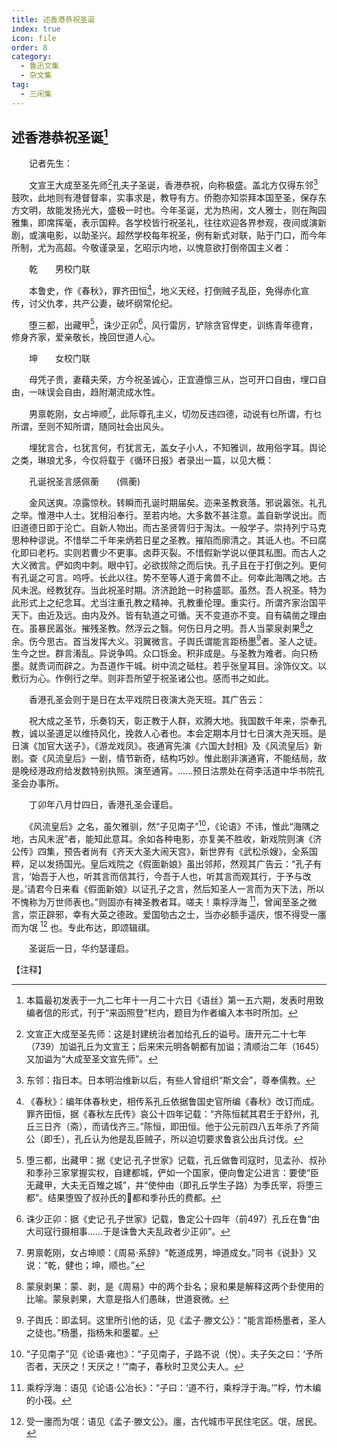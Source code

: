 ```yaml
---
title: 述香港恭祝圣诞
index: true
icon: file
order: 8
category:
  - 鲁迅文集
  - 杂文集
tag:  
  - 三闲集
---
```


## 述香港恭祝圣诞[^①]

　　记者先生：

　　文宣王大成至圣先师[^②]孔夫子圣诞，香港恭祝，向称极盛。盖北方仅得东邻[^③]鼓吹，此地则有港督督率，实事求是，教导有方。侨胞亦知崇拜本国至圣，保存东方文明，故能发扬光大，盛极一时也。今年圣诞，尤为热闹，文人雅士，则在陶园雅集，即席挥毫，表示国粹。各学校皆行祝圣礼，往往欢迎各界参观，夜间或演新剧，或演电影，以助圣兴。超然学校每年祝圣，例有新式对联，贴于门口，而今年所制，尤为高超。今敬谨录呈，乞昭示内地，以愧意欲打倒帝国主义者：

　　乾　　男校门联

　　本鲁史，作《春秋》，罪齐田恒[^④]，地义天经，打倒贼子乱臣，免得赤化宣传，讨父仇孝，共产公妻，破坏纲常伦纪。

　　堕三都，出藏甲[^⑤]，诛少正卯[^⑥]，风行雷厉，铲除贪官悍吏，训练青年德育，修身齐家，爱亲敬长，挽回世道人心。

　　坤　　女校门联

　　母凭子贵，妻藉夫荣，方今祝圣诚心，正宜遵懔三从，岂可开口自由，埋口自由，一味误会自由，趋附潮流成水性。

　　男禀乾刚，女占坤顺[^⑦]，此际尊孔主义，切勿反违四德，动说有乜所谓，冇乜所谓，至则不知所谓，随同社会出风头。

　　埋犹言合，乜犹言何，冇犹言无，盖女子小人，不知雅训，故用俗字耳。舆论之类，琳琅尤多，今仅将载于《循环日报》者录出一篇，以见大概：

　　孔诞祝圣言感佩蘅　　(佩蘅)

　　金风送爽。凉露惊秋。转瞬而孔诞时期届矣。迩来圣教衰落。邪说嚣张。礼孔之举。惟港中人士。犹相沿奉行。至若内地。大多数不甚注意。盖自新学说出。而旧道德日即于沦亡。自新人物出。而古圣贤胥归于淘汰。一般学子。崇持列宁马克思种种谬说。不惜举二千年来炳若日星之圣教。摧陷而廓清之。其诋人也。不曰腐化即曰老朽。实则若曹少不更事。卤莽灭裂。不惜假新学说以便其私图。而古人之大义微言。俨如肉中刺。眼中钉。必欲拔除之而后快。孔子且在于打倒之列。更何有孔诞之可言。呜呼。长此以往。势不至等人道于禽兽不止。何幸此海隅之地。古风未泯。经教犹存。当此祝圣时期。济济跄跄一时称盛耶。虽然。吾人祝圣。特为此形式上之纪念耳。尤当注重孔教之精神。孔教重伦理。重实行。所谓齐家治国平天下。由近及远。由内及外。皆有轨道之可循。天不变道亦不变。自有碻凿之理由在。虽暴民嚣张。摧残圣教。然浮云之翳。何伤日月之明。吾人当蒙泉剥果[^⑧]之余。伤今思古。首当发挥大义。羽翼微言。子舆氏谓能言距杨墨[^⑨]者。圣人之徒。生今之世。群言淆乱。异说争鸣。众口铄金。积非成是。与圣教为难者。向只杨墨。就贵词而辟之。为吾道作干城。树中流之砥柱。若乎张皇耳目。涂饰仪文。以敷衍为心。作例行之举。则非吾所望于祝圣诸公也。感而书之如此。

　　香港孔圣会则于是日在太平戏院日夜演大尧天班。其广告云：

　　祝大成之圣节，乐奏钧天，彰正教于人群，欢腾大地。我国数千年来，崇奉孔教，诚以圣道足以维持风化，挽救人心者也。本会定期本月廿七日演大尧天班。是日演《加官大送子》，《游龙戏凤》。夜通宵先演《六国大封相》及《风流皇后》新剧。查《风流皇后》一剧，情节新奇，结构巧妙。惟此剧非演通宵，不能结局，故是晚经港政府给发数特别执照。演至通宵。……预日沽票处在荷李活道中华书院孔圣会办事所。

　　丁卯年八月廿四日，香港孔圣会谨启。

　　《风流皇后》之名，虽欠雅驯，然“子见南子”[^⑩]，《论语》不讳，惟此“海隅之地，古风未泯”者，能知此意耳。余如各种电影，亦复美不胜收，新戏院则演《济公传》四集，预告者尚有《齐天大圣大闹天宫》，新世界有《武松杀嫂》，全系国粹，足以发扬国光。皇后戏院之《假面新娘》虽出邻邦，然观其广告云：“孔子有言，‘始吾于人也，听其言而信其行，今吾于人也，听其言而观其行，于予与改是。’请君今日来看《假面新娘》以证孔子之言，然后知圣人一言而为天下法，所以不愧称为万世师表也。”则固亦有裨圣教者耳。嗟夫！乘桴浮海 [^⑾]，曾闻至圣之微言，崇正辟邪，幸有大英之德政。爱国劬古之士，当亦必额手遥庆，恨不得受一廛而为氓 [^⑿] 也。专此布达，即颂辑祺。

　　圣诞后一日，华约瑟谨启。

【注释】

[^①]:本篇最初发表于一九二七年十一月二十六日《语丝》第一五六期，发表时用致编者信的形式，刊于“来函照登”栏内，题目为作者编入本书时所加。

[^②]:文宣正大成至圣先师：这是封建统治者加给孔丘的谥号。唐开元二十七年（739）加谥孔丘为文宣王；后来宋元明各朝都有加谥；清顺治二年（1645）又加谥为“大成至圣文宣先师”。

[^③]:东邻：指日本。日本明治维新以后，有些人曾组织“斯文会”，尊奉儒教。

[^④]:《春秋》：编年体春秋史，相传系孔丘依据鲁国史官所编《春秋》改订而成。罪齐田恒，据《春秋左氏传》哀公十四年记载：“齐陈恒弑其君壬于舒州，孔丘三日齐（斋），而请伐齐三。”陈恒，即田恒。他于公元前四八五年杀了齐简公（即壬），孔丘认为他是乱臣贼子，所以迫切要求鲁哀公出兵讨伐。

[^⑤]:堕三都，出藏甲：据《史记·孔子世家》记载，孔丘做鲁司寇时，见孟孙、叔孙和季孙三家掌握实权，自建都城，俨如一个国家，便向鲁定公进言：要使“臣无藏甲，大夫无百雉之城”，并“使仲由（即孔丘学生子路）为季氏宰，将堕三都”。结果堕毁了叔孙氏的都和季孙氏的费都。

[^⑥]:诛少正卯：据《史记·孔子世家》记载，鲁定公十四年（前497）孔丘在鲁“由大司寇行摄相事……于是诛鲁大夫乱政者少正卯”。

[^⑦]:男禀乾刚，女占坤顺：《周易·系辞》“乾道成男，坤道成女。”同书《说卦》又说：“乾，健也；坤，顺也。”

[^⑧]:蒙泉剥果：蒙、剥，是《周易》中的两个卦名；泉和果是解释这两个卦使用的比喻。蒙泉剥果，大意是指人们愚昧，世道衰微。

[^⑨]:子舆氏：即孟轲。这里所引他的话，见《孟子·滕文公》：“能言距杨墨者，圣人之徒也。”杨墨，指杨朱和墨翟。

[^⑩]:“子见南子”见《论语·雍也》：“子见南子，子路不说（悦）。夫子矢之曰：‘予所否者，天厌之！天厌之！’”南子，春秋时卫灵公夫人。

[^⑾]:乘桴浮海：语见《论语·公冶长》：“子曰：‘道不行，乘桴浮于海。’”桴，竹木编的小筏。

[^⑿]:受一廛而为氓：语见《孟子·滕文公》。廛，古代城市平民住宅区。氓，居民。
